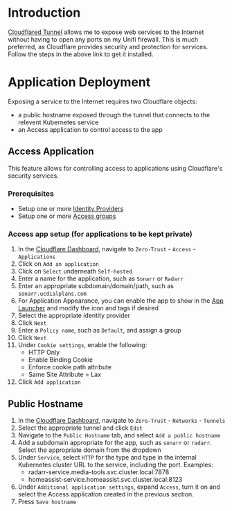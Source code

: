 # Introduction
[Cloudflared Tunnel](https://developers.cloudflare.com/cloudflare-one/connections/connect-networks/deploy-tunnels/deployment-guides/kubernetes/) allows me to expose web services to the Internet without having to open any ports on my Unifi firewall. This is much preferred, as Cloudflare provides security and protection for services. Follow the steps in the above link to get it installed. 

# Application Deployment
Exposing a service to the Internet requires two Cloudflare objects:
* a public hostname exposed through the tunnel that connects to the relevent Kubernetes service
* an Access application to control access to the app

## Access Application
This feature allows for controlling access to applications using Cloudflare's security services. 

### Prerequisites
* Setup one or more [Identity Providers](https://developers.cloudflare.com/cloudflare-one/identity/idp-integration/)
* Setup one or more [Access groups](https://developers.cloudflare.com/cloudflare-one/identity/users/groups/)

### Access app setup (for applications to be kept private)
1. In the [Cloudflare Dashboard](https://dash.cloudflare.com), navigate to `Zero-Trust` - `Access` - `Applications`
2. Click on `Add an application`
3. Click on `Select` underneath `Self-hosted`
4. Enter a name for the application, such as `Sonarr` or `Radarr`
5. Enter an appropriate subdomain/domain/path, such as `sonarr.ucdialplans.com`
6. For Application Appearance, you can enable the app to show in the [App Launcher](https://kenlasko.cloudflareaccess.com/) and modify the icon and tags if desired
7. Select the appropriate identity provider
8. Click `Next`
9. Enter a `Policy name`, such as `Default`, and assign a group
10. Click `Next`
11. Under `Cookie settings`, enable the following:
    * HTTP Only
    * Enable Binding Cookie
    * Enforce cookie path attribute
    * Same Site Attribute = Lax
12. Click `Add application`


## Public Hostname
1. In the [Cloudflare Dashboard](https://dash.cloudflare.com), navigate to `Zero-Trust` - `Networks` - `Tunnels`
2. Select the appropriate tunnel and click `Edit`
3. Navigate to the `Public Hostname` tab, and select `Add a public hostname`
4. Add a subdomain appropriate for the app, such as `sonarr` or `radarr`. Select the appropriate domain from the dropdown
5. Under `Service`, select `HTTP` for the type and type in the internal Kubernetes cluster URL to the service, including the port. Examples:
    * radarr-service.media-tools.svc.cluster.local:7878
    * homeassist-service.homeassist.svc.cluster.local:8123
6. Under `Additional application settings`, expand `Access`, turn it on and select the Access application created in the previous section.
7. Press `Save hostname`